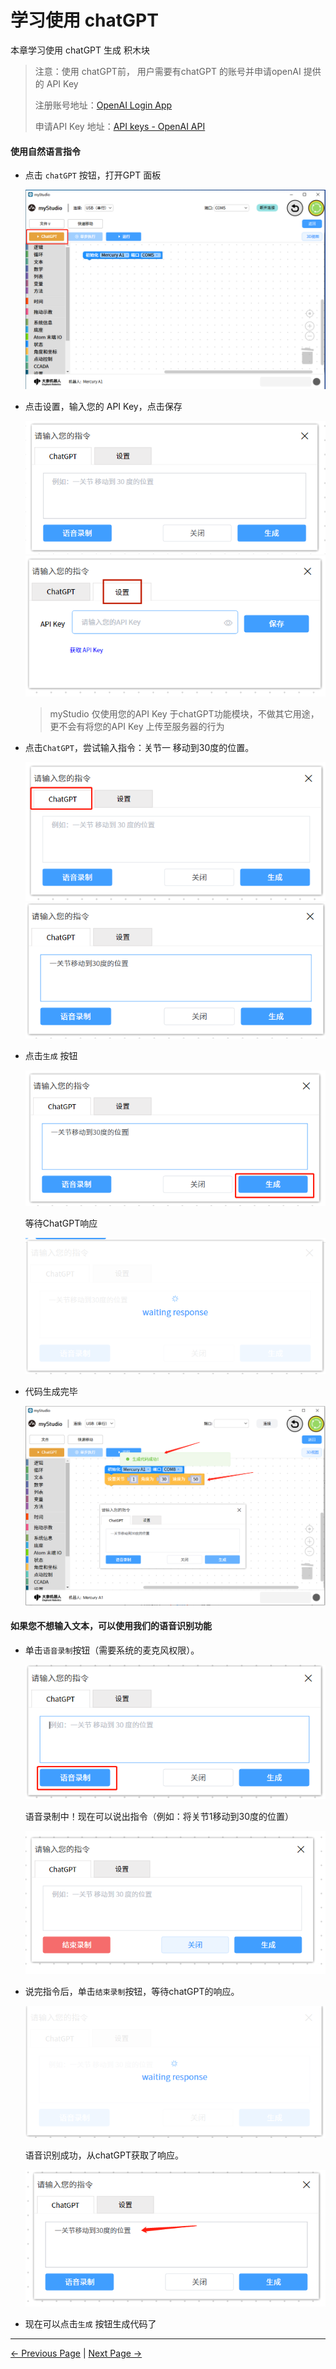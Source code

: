 # 学习使用 chatGPT

本章学习使用 chatGPT 生成 积木块

>注意：使用 chatGPT前， 用户需要有chatGPT 的账号并申请openAI 提供的 API Key
>
>注册账号地址：[OpenAI Login App](https://chat.openai.com/auth/login)
>
>申请API Key 地址：[API keys - OpenAI API](https://platform.openai.com/api-keys)
>
>



#### 使用自然语言指令

- 点击 `chatGPT` 按钮，打开GPT 面板

  <img src="..\..\..\..\resources\5-BasicApplication\5.2-ApplicationUse\5.2.1-mystudio\1-myblockly\images\chatGPT\1.png" />





- 点击设置，输入您的 API Key，点击保存

  <img src="..\..\..\..\resources\5-BasicApplication\5.2-ApplicationUse\5.2.1-mystudio\1-myblockly\images\chatGPT\2.png" />

  <img src="..\..\..\..\resources\5-BasicApplication\5.2-ApplicationUse\5.2.1-mystudio\1-myblockly\images\chatGPT\3.png" />









  > myStudio 仅使用您的API Key 于chatGPT功能模块，不做其它用途，更不会有将您的API Key 上传至服务器的行为



- 点击`ChatGPT`，尝试输入指令：关节一 移动到30度的位置。

  <img src="..\..\..\..\resources\5-BasicApplication\5.2-ApplicationUse\5.2.1-mystudio\1-myblockly\images\chatGPT\4.png" />

  <img src="..\..\..\..\resources\5-BasicApplication\5.2-ApplicationUse\5.2.1-mystudio\1-myblockly\images\chatGPT\5.png" />



- 点击`生成` 按钮

  <img src="..\..\..\..\resources\5-BasicApplication\5.2-ApplicationUse\5.2.1-mystudio\1-myblockly\images\chatGPT\generate_btn.png" />

  等待ChatGPT响应

  <img src="..\..\..\..\resources\5-BasicApplication\5.2-ApplicationUse\5.2.1-mystudio\1-myblockly\images\chatGPT\waiting_generate.png" />





- 代码生成完毕

  <img src='..\..\..\..\resources\5-BasicApplication\5.2-ApplicationUse\5.2.1-mystudio\1-myblockly\images\chatGPT\generate_success.png'/>





#### 如果您不想输入文本，可以使用我们的语音识别功能



- 单击`语音录制`按钮（需要系统的麦克风权限）。

  <img src="..\..\..\..\resources\5-BasicApplication\5.2-ApplicationUse\5.2.1-mystudio\1-myblockly\images\chatGPT\record_btn.png" />

  语音录制中！现在可以说出指令（例如：将关节1移动到30度的位置）

  <img src="..\..\..\..\resources\5-BasicApplication\5.2-ApplicationUse\5.2.1-mystudio\1-myblockly\images\chatGPT\recording.png" />



- 说完指令后，单击`结束录制`按钮，等待chatGPT的响应。

  <img src="..\..\..\..\resources\5-BasicApplication\5.2-ApplicationUse\5.2.1-mystudio\1-myblockly\images\chatGPT\waiting_record_response.png" />

    语音识别成功，从chatGPT获取了响应。

  <img src="..\..\..\..\resources\5-BasicApplication\5.2-ApplicationUse\5.2.1-mystudio\1-myblockly\images\chatGPT\record_response.png" />



- 现在可以点击`生成` 按钮生成代码了








---

[← Previous Page](./4-quickMove.md) | [Next Page →](./6-singleStep.md)









